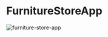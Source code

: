 # FurnitureStoreApp
![furniture-store-app](https://user-images.githubusercontent.com/83474988/137587041-ab7b804a-0334-4271-8ace-de2151c84cdc.png)
